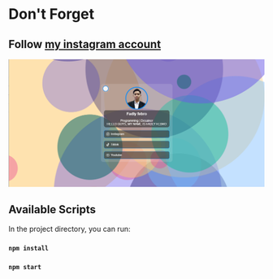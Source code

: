 # Don't Forget
## Follow [my instagram account](https://www.instagram.com/fdlyfbro_/)

![Preview](/public/preview.png)

## Available Scripts

In the project directory, you can run:

#### `npm install`
#### `npm start`